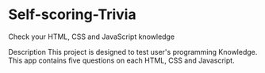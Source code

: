 # Self-scoring-Trivia
Check your HTML, CSS and JavaScript knowledge

Description
This project is designed to test user's programming Knowledge. This app contains five questions on each HTML, CSS and Javascript.

               